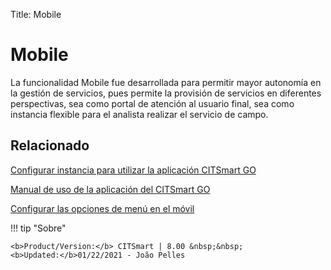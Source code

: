 Title: Mobile

# Mobile

La funcionalidad Mobile fue desarrollada para permitir mayor autonomía en la gestión de servicios, pues permite la provisión de servicios en diferentes perspectivas, sea como portal de atención al usuario final, sea como instancia flexible para el analista realizar el servicio de campo.


Relacionado
-----------

[Configurar instancia para utilizar la aplicación CITSmart GO][1]

[Manual de uso de la aplicación del CITSmart GO][2]

[Configurar las opciones de menú en el móvil][3]


[1]:/es-es/citsmart-platform-9/additional-features/mobile-and-field-service/configuration/configure-field-service-application.html
[2]:/es-es/citsmart-platform-9/additional-features/mobile-and-field-service/apps/citsmart-field-service-manual.html
[3]:/es-es/citsmart-platform-9/additional-features/mobile-and-field-service/configuration/configure-mobile-options.html


!!! tip "Sobre"

    <b>Product/Version:</b> CITSmart | 8.00 &nbsp;&nbsp;
    <b>Updated:</b>01/22/2021 - João Pelles  
